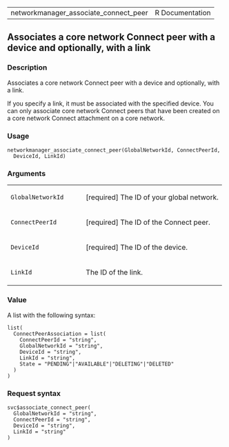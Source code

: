 <table style="width: 100%;">
<tbody>
<tr class="odd">
<td>networkmanager_associate_connect_peer</td>
<td style="text-align: right;">R Documentation</td>
</tr>
</tbody>
</table>

## Associates a core network Connect peer with a device and optionally, with a link

### Description

Associates a core network Connect peer with a device and optionally,
with a link.

If you specify a link, it must be associated with the specified device.
You can only associate core network Connect peers that have been created
on a core network Connect attachment on a core network.

### Usage

    networkmanager_associate_connect_peer(GlobalNetworkId, ConnectPeerId,
      DeviceId, LinkId)

### Arguments

<table>
<colgroup>
<col style="width: 35%" />
<col style="width: 65%" />
</colgroup>
<tbody>
<tr class="odd">
<td><code
id="networkmanager_associate_connect_peer_:_GlobalNetworkId">GlobalNetworkId</code></td>
<td><p>[required] The ID of your global network.</p></td>
</tr>
<tr class="even">
<td><code
id="networkmanager_associate_connect_peer_:_ConnectPeerId">ConnectPeerId</code></td>
<td><p>[required] The ID of the Connect peer.</p></td>
</tr>
<tr class="odd">
<td><code
id="networkmanager_associate_connect_peer_:_DeviceId">DeviceId</code></td>
<td><p>[required] The ID of the device.</p></td>
</tr>
<tr class="even">
<td><code
id="networkmanager_associate_connect_peer_:_LinkId">LinkId</code></td>
<td><p>The ID of the link.</p></td>
</tr>
</tbody>
</table>

### Value

A list with the following syntax:

    list(
      ConnectPeerAssociation = list(
        ConnectPeerId = "string",
        GlobalNetworkId = "string",
        DeviceId = "string",
        LinkId = "string",
        State = "PENDING"|"AVAILABLE"|"DELETING"|"DELETED"
      )
    )

### Request syntax

    svc$associate_connect_peer(
      GlobalNetworkId = "string",
      ConnectPeerId = "string",
      DeviceId = "string",
      LinkId = "string"
    )
